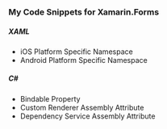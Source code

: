 <h3>My Code Snippets for Xamarin.Forms</h3>

<h5>XAML</h5>
<ul>
  <li>iOS Platform Specific Namespace</li>  
  <li>Android Platform Specific Namespace</li>  
</ul>

<h5>C#</h5>
<ul>
  <li>Bindable Property</li>  
  <li>Custom Renderer Assembly Attribute</li>  
  <li>Dependency Service Assembly Attribute</li>  
</ul>
